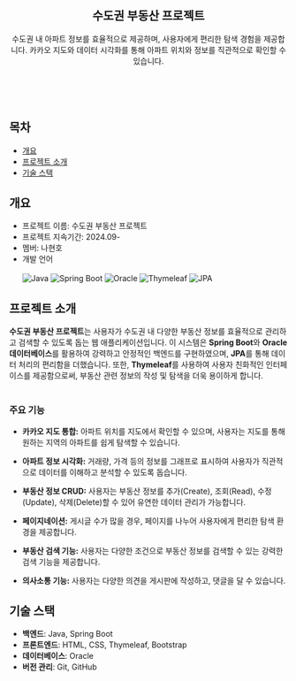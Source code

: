 <div align="center">
<h2>수도권 부동산 프로젝트</h2>
<p>수도권 내 아파트 정보를 효율적으로 제공하며, 사용자에게 편리한 탐색 경험을 제공합니다. 카카오 지도와 데이터 시각화를 통해 아파트 위치와 정보를 직관적으로 확인할 수 있습니다.</p>
<br>
<br>
</br>
</div>

## 목차
  - [개요](#개요) 
  - [프로젝트 소개](#프로젝트-소개)
  - [기술 스택](#기술-스택)


## 개요
- 프로젝트 이름: 수도권 부동산 프로젝트
- 프로젝트 지속기간: 2024.09-
- 멤버: 나현호
- 개발 언어 <br> </br>
![Java](https://img.shields.io/badge/Java-ED8B00?style=for-the-badge&logo=java&logoColor=white)
![Spring Boot](https://img.shields.io/badge/Spring%20Boot-6DB33F?style=for-the-badge&logo=springboot&logoColor=white)
![Oracle](https://img.shields.io/badge/Oracle-F80000?style=for-the-badge&logo=oracle&logoColor=white)
![Thymeleaf](https://img.shields.io/badge/Thymeleaf-005F0F?style=for-the-badge&logo=thymeleaf&logoColor=white)
![JPA](https://img.shields.io/badge/JPA-0078D7?style=for-the-badge&logo=hibernate&logoColor=white)

## 프로젝트 소개
**수도권 부동산 프로젝트**는 사용자가 수도권 내 다양한 부동산 정보를 효율적으로 관리하고 검색할 수 있도록 돕는 웹 애플리케이션입니다. 이 시스템은 **Spring Boot**와 **Oracle 데이터베이스**를 활용하여 강력하고 안정적인 백엔드를 구현하였으며, **JPA**를 통해 데이터 처리의 편리함을 더했습니다. 또한, **Thymeleaf**를 사용하여 사용자 친화적인 인터페이스를 제공함으로써, 부동산 관련 정보의 작성 및 탐색을 더욱 용이하게 합니다.
<br>
</br>
### 주요 기능
- **카카오 지도 통합:** 아파트 위치를 지도에서 확인할 수 있으며, 사용자는 지도를 통해 원하는 지역의 아파트를 쉽게 탐색할 수 있습니다.

- **아파트 정보 시각화:** 거래량, 가격 등의 정보를 그래프로 표시하여 사용자가 직관적으로 데이터를 이해하고 분석할 수 있도록 돕습니다.
  
- **부동산 정보 CRUD:** 사용자는 부동산 정보를 추가(Create), 조회(Read), 수정(Update), 삭제(Delete)할 수 있어 유연한 데이터 관리가 가능합니다.
  
- **페이지네이션:** 게시글 수가 많을 경우, 페이지를 나누어 사용자에게 편리한 탐색 환경을 제공합니다.
  
- **부동산 검색 기능:** 사용자는 다양한 조건으로 부동산 정보를 검색할 수 있는 강력한 검색 기능을 제공합니다.
  
- **의사소통 기능:** 사용자는 다양한 의견을 게시판에 작성하고, 댓글을 달 수 있습니다.
  
## 기술 스택
- **백엔드**: Java, Spring Boot
- **프론트엔드**: HTML, CSS, Thymeleaf, Bootstrap
- **데이터베이스**: Oracle
- **버전 관리**: Git, GitHub



